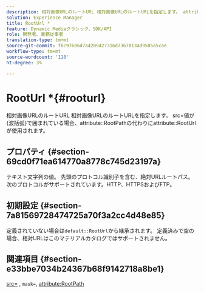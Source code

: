 ```yaml
---
description: 相対画像URLのルートURL 相対画像URLのルートURLを指定します。 attribute src=値が{波括弧}で囲まれている場合、attribute RootPath属性の代わりにRootUrlが使用されます。
solution: Experience Manager
title: RootUrl *
feature: Dynamic Mediaクラシック，SDK/API
role: 開発者、業務従事者
translation-type: tm+mt
source-git-commit: f6c97606d7a4209427316d7367013ad9585a5cae
workflow-type: tm+mt
source-wordcount: '118'
ht-degree: 3%

---
```



# RootUrl *{#rooturl}

相対画像URLのルートURL 相対画像URLのルートURLを指定します。 src=値が{波括弧}で囲まれている場合、attribute::RootPathの代わりにattribute::RootUrlが使用されます。

## プロパティ {#section-69cd0f71ea614770a8778c745d23197a}

テキスト文字列の値。 先頭のプロトコル識別子を含む、絶対URLルートパス。 次のプロトコルがサポートされています。HTTP、HTTPSおよびFTP。

## 初期設定 {#section-7a81569728474725a70f3a2cc4d48e85}

定義されていない場合は`default::RootUrl`から継承されます。 定義済みで空の場合、相対URLはこのマテリアルカタログではサポートされません。

## 関連項目 {#section-e33bbe7034b24367b68f9142718a8be1}

[src=](../../../../../ir-api/http-protocol/image-rendering-api-ref/c-ir-http-protocol-ref/c-ir-http-protocol-command-reference/r-ir-src.md#reference-62c98abad22149d68d405ed6aaff8272) ,  `mask=`,  [attribute:RootPath](../../../../../ir-api/material-cat/image-rendering-api-ref/c-ir-material-catalog/c-ir-attributes-reference/r-ir-rootpath.md#reference-a4d7c96b62e14fcbad1740c702f160f3)
